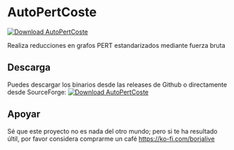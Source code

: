 # AutoPertCoste
[![Download AutoPertCoste](https://img.shields.io/sourceforge/dt/autopertcoste.svg)](https://sourceforge.net/projects/autopertcoste/files/latest/download)

Realiza reducciones en grafos PERT estandarizados mediante fuerza bruta
## Descarga
Puedes descargar los binarios desde las releases de Github o directamente desde SourceForge: [![Download AutoPertCoste](https://a.fsdn.com/con/app/sf-download-button)](https://sourceforge.net/projects/autopertcoste/files/latest/download)
## Apoyar
Sé que este proyecto no es nada del otro mundo; pero si te ha resultado últil, por favor considera comprarme un café https://ko-fi.com/borjalive
